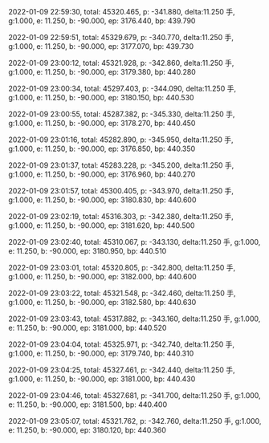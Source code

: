 2022-01-09 22:59:30, total: 45320.465, p: -341.880, delta:11.250 手, g:1.000, e: 11.250, b: -90.000, ep: 3176.440, bp: 439.790

2022-01-09 22:59:51, total: 45329.679, p: -340.770, delta:11.250 手, g:1.000, e: 11.250, b: -90.000, ep: 3177.070, bp: 439.730

2022-01-09 23:00:12, total: 45321.928, p: -342.860, delta:11.250 手, g:1.000, e: 11.250, b: -90.000, ep: 3179.380, bp: 440.280

2022-01-09 23:00:34, total: 45297.403, p: -344.090, delta:11.250 手, g:1.000, e: 11.250, b: -90.000, ep: 3180.150, bp: 440.530

2022-01-09 23:00:55, total: 45287.382, p: -345.330, delta:11.250 手, g:1.000, e: 11.250, b: -90.000, ep: 3178.270, bp: 440.450

2022-01-09 23:01:16, total: 45282.890, p: -345.950, delta:11.250 手, g:1.000, e: 11.250, b: -90.000, ep: 3176.850, bp: 440.350

2022-01-09 23:01:37, total: 45283.228, p: -345.200, delta:11.250 手, g:1.000, e: 11.250, b: -90.000, ep: 3176.960, bp: 440.270

2022-01-09 23:01:57, total: 45300.405, p: -343.970, delta:11.250 手, g:1.000, e: 11.250, b: -90.000, ep: 3180.830, bp: 440.600

2022-01-09 23:02:19, total: 45316.303, p: -342.380, delta:11.250 手, g:1.000, e: 11.250, b: -90.000, ep: 3181.620, bp: 440.500

2022-01-09 23:02:40, total: 45310.067, p: -343.130, delta:11.250 手, g:1.000, e: 11.250, b: -90.000, ep: 3180.950, bp: 440.510

2022-01-09 23:03:01, total: 45320.805, p: -342.800, delta:11.250 手, g:1.000, e: 11.250, b: -90.000, ep: 3182.000, bp: 440.600

2022-01-09 23:03:22, total: 45321.548, p: -342.460, delta:11.250 手, g:1.000, e: 11.250, b: -90.000, ep: 3182.580, bp: 440.630

2022-01-09 23:03:43, total: 45317.882, p: -343.160, delta:11.250 手, g:1.000, e: 11.250, b: -90.000, ep: 3181.000, bp: 440.520

2022-01-09 23:04:04, total: 45325.971, p: -342.740, delta:11.250 手, g:1.000, e: 11.250, b: -90.000, ep: 3179.740, bp: 440.310

2022-01-09 23:04:25, total: 45327.461, p: -342.440, delta:11.250 手, g:1.000, e: 11.250, b: -90.000, ep: 3181.000, bp: 440.430

2022-01-09 23:04:46, total: 45327.681, p: -341.700, delta:11.250 手, g:1.000, e: 11.250, b: -90.000, ep: 3181.500, bp: 440.400

2022-01-09 23:05:07, total: 45321.762, p: -342.760, delta:11.250 手, g:1.000, e: 11.250, b: -90.000, ep: 3180.120, bp: 440.360